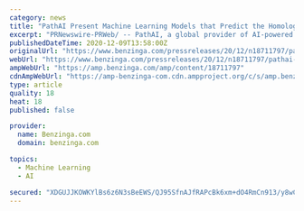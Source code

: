 ```yaml
---
category: news
title: "PathAI Present Machine Learning Models that Predict the Homologous Recombination Deficiency Status of Breast Cancer Biopsies at the 2020 SABCS"
excerpt: "PRNewswire-PRWeb/ -- PathAI, a global provider of AI-powered technology applied to pathology research, today announced the result of a"
publishedDateTime: 2020-12-09T13:58:00Z
originalUrl: "https://www.benzinga.com/pressreleases/20/12/n18711797/pathai-present-machine-learning-models-that-predict-the-homologous-recombination-deficiency-status"
webUrl: "https://www.benzinga.com/pressreleases/20/12/n18711797/pathai-present-machine-learning-models-that-predict-the-homologous-recombination-deficiency-status"
ampWebUrl: "https://amp.benzinga.com/amp/content/18711797"
cdnAmpWebUrl: "https://amp-benzinga-com.cdn.ampproject.org/c/s/amp.benzinga.com/amp/content/18711797"
type: article
quality: 18
heat: 18
published: false

provider:
  name: Benzinga.com
  domain: benzinga.com

topics:
  - Machine Learning
  - AI

secured: "XDGUJJKOWKYlBs6z6N3sBeEWS/QJ95SfnAJfRAPcBk6xm+dO4RmCn913/y8wCz3OripYHDKFcSvUBE17njlmFj/ug9eUg8eifvW9HzfA1bPPYLv8AEjuin5+xQYb51HAcjO3C2jSBpKLHx3iP9X03B2BxaaW1PGWXk5096dc3Bmpre3ijGSp7UK03GPT1ygewttbb87zdLL18QmEM1nnkKyhvzBHlMoYGNuYP3iFVilexTfiiEg7ZA81FynWA6HH3zxNVlvk/zdUQrsMSdghsxIEP6+FmRrtdDvxP5m87YrJjbL5IIhM7mJcxhEuLZO1Cj7tubSM5ZbwDSdrLUdeccBh6fQJDPcgFupo4nTH2Zc=;RwYwlMvBVt8VWbKaVeDPZQ=="
---
```


